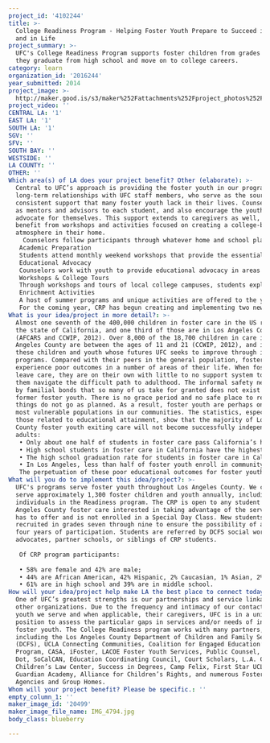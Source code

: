 ```yaml
---
project_id: '4102244'
title: >-
  College Readiness Program - Helping Foster Youth Prepare to Succeed in College
  and in Life
project_summary: >-
  UFC's College Readiness Program supports foster children from grades 7-12 so
  they graduate from high school and move on to college careers.
category: learn
organization_id: '2016244'
year_submitted: 2014
project_image: >-
  http://maker.good.is/s3/maker%252Fattachments%252Fproject_photos%252Fimages%252F20499%252Fdisplay%252FIMG_4794.jpg=c570x385
project_video: ''
CENTRAL LA: '1'
EAST LA: '1'
SOUTH LA: '1'
SGV: ''
SFV: ''
SOUTH BAY: ''
WESTSIDE: ''
LA COUNTY: ''
OTHER: ''
Which area(s) of LA does your project benefit? Other (elaborate): >-
  Central to UFC’s approach is providing the foster youth in our programs with
  long-term relationships with UFC staff members, who serve as the source of
  consistent support that many foster youth lack in their lives. Counselors act
  as mentors and advisors to each student, and also encourage the youth to
  advocate for themselves. This support extends to caregivers as well, who
  benefit from workshops and activities focused on creating a college-bound
  atmosphere in their home. 
    Counselors follow participants through whatever home and school placement changes they may experience. As the average California foster youth experiences at least three placement changes during their time in foster care, this component is key to their success. Program activities include:
   Academic Preparation
   Students attend monthly weekend workshops that provide the essential information to create a clear path to college. Counselors work with students to help them set academic and personal goals and create an academic plan to meet those goals. Students are provided with supplemental services that may include tutoring, SAT preparation, and referrals to other services. 
   Educational Advocacy
   Counselors work with youth to provide educational advocacy in areas surrounding IEPs, TILPs and TDMs in addition to coordinating access to support services with CSWs.
   Workshops & College Tours
   Through workshops and tours of local college campuses, students explore college and career options, develop cultural awareness and enhance their academic skills. In addition, monthly workshops support eligible seniors in the program as they apply to colleges, and to assist them in making application for financial aid. 
   Enrichment Activities
   A host of summer programs and unique activities are offered to the youth to support their personal development and expose them to career opportunities.
   For the coming year, CRP has begun creating and implementing two new initiatives: an Alternate Track for to prepare non-four-year college bound students for success through a year-long workshop series, college visits and specialized services; and a six-month extension of services for all CRP graduates - including access to the usual services e.g. tutoring, as well as one-on-one support in the preparation of personal transition plans.
What is your idea/project in more detail?: >-
  Almost one seventh of the 400,000 children in foster care in the US reside in
  the state of California, and one third of those are in Los Angeles County
  (AFCARS and CCWIP, 2012). Over 8,000 of the 18,700 children in care in Los
  Angeles County are between the ages of 11 and 21 (CCWIP, 2012), and it is
  these children and youth whose futures UFC seeks to improve through its
  programs. Compared with their peers in the general population, foster youth
  experience poor outcomes in a number of areas of their life. When foster youth
  leave care, they are on their own with little to no support system to help
  them navigate the difficult path to adulthood. The informal safety net built
  by familial bonds that so many of us take for granted does not exist for many
  former foster youth. There is no grace period and no safe place to return when
  things do not go as planned. As a result, foster youth are perhaps one of the
  most vulnerable populations in our communities. The statistics, especially
  those related to educational attainment, show that the majority of Los Angeles
  County foster youth exiting care will not become successfully independent as
  adults:
   • Only about one half of students in foster care pass California’s high school exit exam in grade 10, compared to 76% of all 10th graders 
   • High school students in foster care in California have the highest dropout rate at 8%, compared to 3 to 5% for other at-risk student subgroups
   • The high school graduation rate for students in foster care in California is lower, at 58%, than other at-risk student subgroups, whose rates range from 60 to 79%
   • In Los Angeles, less than half of foster youth enroll in community college, and in one study, only 2% of these received Associate’s degrees and 2% met criteria for transfer to a four-year program in the University of California or California State University systems 
   The perpetuation of these poor educational outcomes for foster youth results in (1) the personal potential of thousands of individuals going unrealized; (2) great stores of energy, experience, and talent that could benefit our communities, going untapped; and (3) many of these individuals using disproportionate amounts of public services, either through welfare assistance or incarceration. UFC’s model interventions have proven that a relatively small, well-timed investment in foster youth can unlock the potential of this vulnerable population to become an invaluable asset to our communities.
What will you do to implement this idea/project?: >-
  UFC's programs serve foster youth throughout Los Angeles County. We currently
  serve approximately 1,300 foster children and youth annually, including 500
  individuals in the Readiness program. The CRP is open to any student in Los
  Angeles County foster care interested in taking advantage of the services UFC
  has to offer and is not enrolled in a Special Day Class. New students are
  recruited in grades seven through nine to ensure the possibility of at least
  four years of participation. Students are referred by DCFS social workers,
  advocates, partner schools, or siblings of CRP students.
   
   Of CRP program participants:
   
   • 58% are female and 42% are male;
   • 44% are African American, 42% Hispanic, 2% Caucasian, 1% Asian, 2% Bi Racial, and 9% Other/NA; and
   • 61% are in high school and 39% are in middle school.
How will your idea/project help make LA the best place to connect today? In LA2050?: >-
  One of UFC’s greatest strengths is our partnerships and service linkage with
  other organizations. Due to the frequency and intimacy of our contact with
  youth we serve and when applicable, their caregivers, UFC is in a unique
  position to assess the particular gaps in services and/or needs of individual
  foster youth. The College Readiness program works with many partners,
  including the Los Angeles County Department of Children and Family Services
  (DCFS), UCLA Connecting Communities, Coalition for Engaged Education’s Forward
  Program, CASA, iFoster, LACOE Foster Youth Services, Public Counsel, Green
  Dot, SoCalCAN, Education Coordinating Council, Court Scholars, L.A. Compact,
  Children’s Law Center, Success in Degrees, Camp Felix, First Star UCLA Bruin
  Guardian Academy, Alliance for Children’s Rights, and numerous Foster Family
  Agencies and Group Homes.
Whom will your project benefit? Please be specific.: ''
empty_column_1: ''
maker_image_id: '20499'
maker_image_file_name: IMG_4794.jpg
body_class: blueberry

---
```

